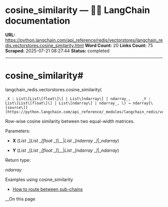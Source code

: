 # cosine_similarity — 🦜🔗 LangChain  documentation

**URL:** https://python.langchain.com/api_reference/redis/vectorstores/langchain_redis.vectorstores.cosine_similarity.html
**Word Count:** 20
**Links Count:** 75
**Scraped:** 2025-07-21 08:27:44
**Status:** completed

---

# cosine\_similarity\#

langchain\_redis.vectorstores.cosine\_similarity\(

    _X : List\[List\[float\]\] | List\[ndarray\] | ndarray_,     _Y : List\[List\[float\]\] | List\[ndarray\] | ndarray_, \) → ndarray[\[source\]](https://python.langchain.com/api_reference/_modules/langchain_redis/vectorstores.html#cosine_similarity)\#     

Row-wise cosine similarity between two equal-width matrices.

Parameters:     

  * **X** \(_List_ _\[__List_ _\[__float_ _\]__\]__|__List_ _\[__ndarray_ _\]__|__ndarray_\)

  * **Y** \(_List_ _\[__List_ _\[__float_ _\]__\]__|__List_ _\[__ndarray_ _\]__|__ndarray_\)

Return type:     

_ndarray_

Examples using cosine\_similarity

  * [How to route between sub-chains](https://python.langchain.com/docs/how_to/routing/)

__On this page